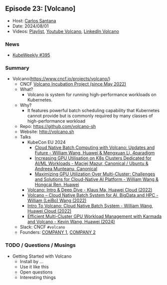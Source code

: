 ## Episode 23: [Volcano]

- Host: [Carlos Santana](https://github.com/csantanapr)
- Date: 2024/08/01
- Videos: [Playlist](https://www.youtube.com/playlist?list=PLj6h78yzYM2PnyOsrsCbR_kqjCKfPObHK), [Youtube Volcano](https://www.youtube.com/watch?REPLACEME), [LinkedIn Volcano](https://www.linkedin.com/events/chatloopbackoff-episode23-volca7221345502666051584/comments/)

### News

-  [KubeWeekly #395](https://www.cncf.io/kubeweekly/kubeweekly-395/)

### Summary

- Volcano(https://www.cncf.io/projects/volcano/)
  - CNCF [Volcano Incubation Project (since May 2022)](https://github.com/cncf/toc/blob/main/proposals/incubation/volcano.adoc)
  - What?
    - Volcano is system for running high-performance workloads on Kubernetes.
  - Why?
    - It features powerful batch scheduling capability that Kubernetes cannot provide but is commonly required by many classes of high-performance workload
  - Repo: https://github.com/volcano-sh
  - Website: http://volcano.sh
  - Talks
    - KubeCon EU 2024
      - [Cloud Native Batch Computing with Volcano: Updates and Future - William Wang, Huawei & Mengxuan Li, 4paradigm](https://kccnceu2024.sched.com/event/1Yhif/cloud-native-batch-computing-with-volcano-updates-and-future-william-wang-huawei-mengxuan-li-4paradigm)
      - [Increasing GPU Utilisation on K8s Clusters Dedicated for AI/ML Workloads - Maciej Mazur, Canonical / Ubuntu & Andreea Munteanu, Canonical](https://kccnceu2024.sched.com/event/1YeR2/increasing-gpu-utilisation-on-k8s-clusters-dedicated-for-aiml-workloads-maciej-mazur-canonical-ubuntu-andreea-munteanu-canonical)
      - [Maximizing GPU Utilization Over Multi-Cluster: Challenges and Solutions for Cloud-Native AI Platform - William Wang & Hongcai Ren, Huawei](https://kccnceu2024.sched.com/event/1YeSM/maximizing-gpu-utilization-over-multi-cluster-challenges-and-solutions-for-cloud-native-ai-platform-william-wang-hongcai-ren-huawei)
    - [Volcano: Intro & Deep Dive - Klaus Ma, Huawei Cloud (2022)](https://www.youtube.com/watch?v=a76CajRhsX0)
    - [Volcano – Cloud Native Batch System for AI, BigData and HPC - William (LeiBo) Wang (2022)](https://www.youtube.com/watch?v=wjy35HfIP_k)
    - [Intro To Volcano: Cloud Native Batch System - William Wang, Huawei Cloud (2022)](https://www.youtube.com/watch?v=xASlauMw2Bc)
    - [Efficient Multi-Cluster GPU Workload Management with Karmada and Volcano - Kevin Wang, Huawei (2024)](https://www.youtube.com/watch?v=fqERIe_qWLs)
  - Slack: CNCF `#volcano`
  - Founders: [COMPANY 1](https://REPLACEME),  [COMPANY 2](https://REPLACEME)

### TODO / Questions / Musings

- Getting Started with Volcano
  - Install by ...
  - Use it like this
  - Open questions
  - Interesting things

